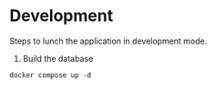 # Development

Steps to lunch the application in development mode.

1. Build the database

```
docker compose up -d
```
